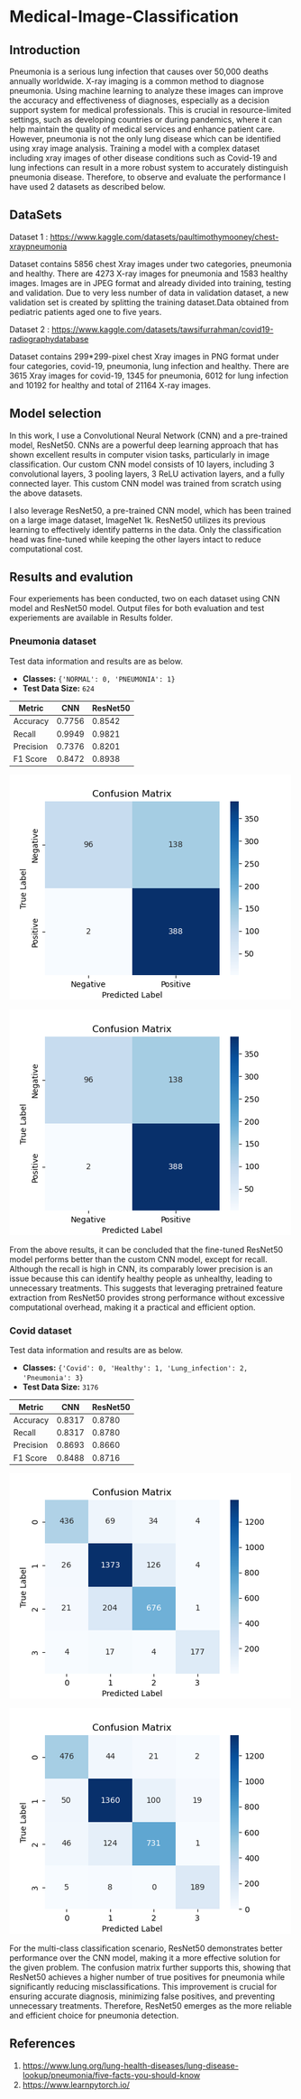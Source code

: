 # Medical-Image-Classification

## Introduction

Pneumonia is a serious lung infection that causes over 50,000 deaths annually worldwide. X-ray imaging is a common method to diagnose pneumonia. Using machine learning to analyze these images can improve the accuracy and effectiveness of diagnoses, especially as a decision support system for medical professionals. This is crucial in resource-limited settings, such as developing countries or during pandemics, where it can help maintain the quality of medical services and enhance patient care. However, pneumonia is not the only lung disease which can be identified using xray image analysis. Training a model with a complex dataset including xray images of other disease conditions such as Covid-19 and lung infections can result in a more robust system to accurately distinguish pneumonia disease. Therefore, to observe and evaluate the performance I have used 2 datasets as described below. 

## DataSets

Dataset 1 : https://www.kaggle.com/datasets/paultimothymooney/chest-xraypneumonia

Dataset contains 5856 chest Xray images under two categories, pneumonia and healthy. There are 4273 X-ray images for pneumonia and 1583 healthy images. Images are in JPEG format and already divided into training, testing and validation. Due to very less number of data in validation dataset, a new validation set is created by splitting the training dataset.Data obtained from pediatric patients aged one to five years. 

Dataset 2 : https://www.kaggle.com/datasets/tawsifurrahman/covid19-radiographydatabase

Dataset contains 299*299-pixel chest Xray images in PNG format under four categories, covid-19, pneumonia, lung infection and healthy. There are 3615 Xray images for covid-19, 1345 for pneumonia, 6012 for lung infection and 10192 for healthy and total of 21164 X-ray images. 

## Model selection

In this work, I use a Convolutional Neural Network (CNN) and a pre-trained model, ResNet50. CNNs are a powerful deep learning approach that has shown excellent results in computer vision tasks, particularly in image classification. Our custom CNN model consists of 10 layers, including 3 convolutional layers, 3 pooling layers, 3 ReLU activation layers, and a fully connected layer. This custom CNN model was trained from scratch using the above datasets.

I also leverage ResNet50, a pre-trained CNN model, which has been trained on a large image dataset, ImageNet 1k. ResNet50 utilizes its previous learning to effectively identify patterns in the data. Only the classification head was fine-tuned while keeping the other layers intact to reduce computational cost. 

## Results and evalution

Four experiements has been conducted, two on each dataset using CNN model and ResNet50 model. Output files for both evaluation and test experiements are available in Results folder. 

### Pneumonia dataset

Test data information and results are as below.

- **Classes:** `{'NORMAL': 0, 'PNEUMONIA': 1}`
- **Test Data Size:** `624`

| Metric     | CNN    | ResNet50 |
|------------|--------|----------|
| Accuracy   | 0.7756 | 0.8542   |
| Recall     | 0.9949 | 0.9821   |
| Precision  | 0.7376 | 0.8201   |
| F1 Score   | 0.8472 | 0.8938   |

![CNN model confusion matrix](Results/Test_pneumonia_CNN_confusion_matrix.png)

![ResNet50 model confusion matrix](Results/Test_pneumonia_CNN_confusion_matrix.png)

From the above results, it can be concluded that the fine-tuned ResNet50 model performs better than the custom CNN model, except for recall. Although the recall is high in CNN, its comparably lower precision is an issue because this can identify healthy people as unhealthy, leading to unnecessary treatments. This suggests that leveraging pretrained feature extraction from ResNet50 provides strong performance without excessive computational overhead, making it a practical and efficient option.

### Covid dataset

Test data information and results are as below.

- **Classes:** `{'Covid': 0, 'Healthy': 1, 'Lung_infection': 2, 'Pneumonia': 3}`
- **Test Data Size:** `3176`

| Metric     | CNN    | ResNet50 |
|------------|--------|----------|
| Accuracy   | 0.8317 | 0.8780   |
| Recall     | 0.8317 | 0.8780   |
| Precision  | 0.8693 | 0.8660   |
| F1 Score   | 0.8488 | 0.8716   |

![CNN model confusion matrix](Results/Test_covid_CNN_confusion_matrix.png)

![ResNet50 model confusion matrix](Results/Test_covid_ResNet_confusion_matrix.png)

For the multi-class classification scenario, ResNet50 demonstrates better performance over the CNN model, making it a more effective solution for the given problem. The confusion matrix further supports this, showing that ResNet50 achieves a higher number of true positives for pneumonia while significantly reducing misclassifications. This improvement is crucial for ensuring accurate diagnosis, minimizing false positives, and preventing unnecessary treatments. Therefore, ResNet50 emerges as the more reliable and efficient choice for pneumonia detection.

## References

1. https://www.lung.org/lung-health-diseases/lung-disease-lookup/pneumonia/five-facts-you-should-know 
2. https://www.learnpytorch.io/ 

